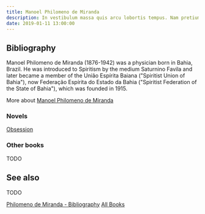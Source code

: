```yaml
---
title: Manoel Philomeno de Miranda
description: In vestibulum massa quis arcu lobortis tempus. Nam pretium arcu in odio vulputate luctus.
date: 2019-01-11 13:00:00
---
```


## Bibliography
Manoel Philomeno de Miranda (1876-1942) was a physician born in Bahia, Brazil. He was introduced to Spiritism by the medium Saturnino Favila and later became a member of the União Espírita Baiana ("Spiritist Union of Bahia"), now Federação Espírita do Estado da Bahia ("Spiritist Federation of the State of Bahia"), which was founded in 1915.

More about [Manoel Philomeno de Miranda](/profiles/philomeno-de-miranda)


### Novels
[Obsession](obsession)


### Other books
TODO


## See also
TODO


<a href="/books/philomeno-de-miranda" class="button">Philomeno de Miranda - Bibliography</a>
<a href="/books" class="button">All Books</a>
